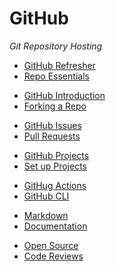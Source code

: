 # GitHub

_Git Repository Hosting_

- [GitHub Refresher](./gh-refresher.md)
- [Repo Essentials](./gh-repo-todos.md)

<div></div>

- [GitHub Introduction](./gh-intro.md)
- [Forking a Repo](./gh-forking.md)

<div></div>

- [GitHub Issues](./gh-issues.md)
- [Pull Requests](./gh-pull-requests.md)

<div></div>

- [GitHub Projects](./gh-projects.md)
- [Set up Projects](./gh-projects-workflow.md)

<div></div>

- [GitHug Actions](./gh-actions.md)
- [GitHub CLI](./gh-cli.md)

<div></div>

- [Markdown](./markdown.md)
- [Documentation](./doc.md)

<div></div>

- [Open Source](./open-source.md)
- [Code Reviews](https://google.github.io/eng-practices/)

